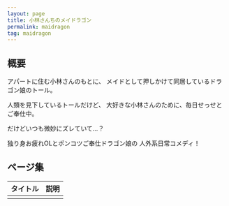 ```yaml
---
layout: page
title: 小林さんちのメイドラゴン
permalink: maidragon
tag: maidragon
---
```


## 概要

アパートに住む小林さんのもとに、
メイドとして押しかけて同居しているドラゴン娘のトール。

人類を見下しているトールだけど、
大好きな小林さんのために、毎日せっせとご奉仕中。

だけどいつも微妙にズレていて…？

独り身お疲れOLとポンコツご奉仕ドラゴン娘の
人外系日常コメディ！

## ページ集

|タイトル|説明|
|--|--|
|||
